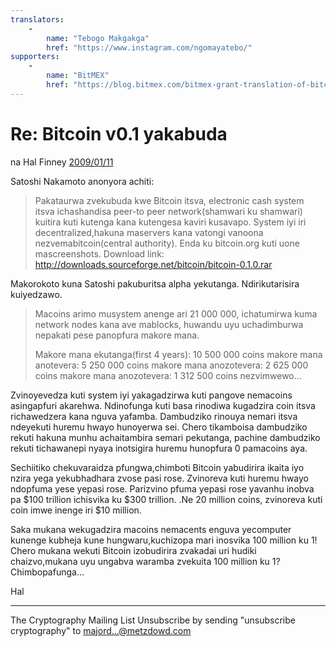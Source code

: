 ```yaml
---
translators: 
    - 
        name: "Tebogo Makgakga"
        href: "https://www.instagram.com/ngomayatebo/"
supporters: 
    - 
        name: "BitMEX"
        href: "https://blog.bitmex.com/bitmex-grant-translation-of-bitcoin-content-into-african-languages/"
---
```


# Re: Bitcoin v0.1 yakabuda

na Hal Finney [2009/01/11](https://web.archive.org/web/20190712071421/https://www.mail-archive.com/cryptography@metzdowd.com/msg10152.html)

<LanguageDropdown/>

Satoshi Nakamoto anonyora achiti:

> Pakataurwa zvekubuda kwe Bitcoin itsva, electronic cash system itsva ichashandisa peer-to peer network(shamwari ku shamwari) kuitira kuti kutenga kana kutengesa kaviri kusavapo. System iyi iri decentralized,hakuna maservers kana vatongi vanoona nezvemabitcoin(central authority).
> Enda ku bitcoin.org kuti uone mascreenshots.
> Download link: http://downloads.sourceforge.net/bitcoin/bitcoin-0.1.0.rar


Makorokoto kuna Satoshi pakuburitsa alpha yekutanga. Ndirikutarisira kuiyedzawo.

> Macoins arimo musystem anenge ari 21 000 000, ichatumirwa kuma network nodes kana ave mablocks, huwandu uyu uchadimburwa nepakati pese panopfura makore mana.
>
> Makore mana ekutanga(first 4 years): 10 500 000 coins
> makore mana anotevera: 5 250 000 coins
> makore mana anozotevera: 2 625 000 coins
> makore mana anozotevera: 1 312 500 coins
> nezvimwewo...

Zvinoyevedza kuti system iyi yakagadzirwa kuti pangove nemacoins asingapfuri akarehwa. Ndinofunga kuti basa rinodiwa kugadzira coin itsva richawedzera kana nguva yafamba.
Dambudziko rinouya nemari itsva ndeyekuti huremu hwayo hunoyerwa sei. Chero tikamboisa dambudziko rekuti hakuna munhu achaitambira semari pekutanga, pachine dambudziko rekuti tichawanepi nyaya inotsigira huremu hunopfura 0 pamacoins aya.

Sechiitiko chekuvaraidza pfungwa,chimboti Bitcoin yabudirira ikaita  iyo nzira yega yekubhadhara zvose pasi rose. Zvinoreva kuti huremu hwayo ndopfuma yese yepasi rose. Parizvino pfuma yepasi rose yavanhu inobva pa $100 trillion ichisvika ku $300 trillion. .Ne 20 million coins, zvinoreva kuti coin imwe inenge iri $10 million.

Saka mukana wekugadzira macoins nemacents enguva yecomputer kunenge kubheja kune hungwaru,kuchizopa mari inosvika 100 million ku 1! Chero mukana wekuti Bitcoin izobudirira zvakadai uri hudiki chaizvo,mukana uyu ungabva waramba zvekuita 100 million ku 1?Chimbopafunga… 

Hal

---------------------------------------------------------------------
The Cryptography Mailing List
Unsubscribe by sending "unsubscribe cryptography" to majord...@metzdowd.com

